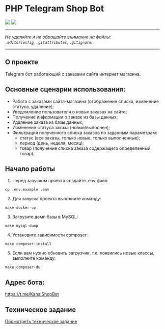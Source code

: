 # PHP Telegram Shop Bot

<p align="left">
<img src="https://img.shields.io/badge/php-8.3-blue">
<img src="https://img.shields.io/badge/mysql-8.0-orange">
</p>

---

_Не удаляйте и не обращайте внимание на файлы:_<br>
_`.editorconfig`, `.gitattributes`, `.gitignore`._

---

## О проекте

Telegram бот работающий с заказами сайта интернет магазина.

## Основные сценарии использования:

- Работа с заказами сайта-магазина (отображение списка,
изменение статуса, удаление);
- Уведомление пользователя о новых заказах на сайте;
- Получение информации о заказе из базы данных;
- Удаление заказа из базы данных;
- Изменение статуса заказа (новый/выполнен);
- Фильтрация полученного списка заказов по заданным
параметрам:
  - статус (все заказы, только новые, только
     выполненные);
  - период (день, неделя, месяц);
  - товар (получение списка заказа содержащего
     определенный товар).

## Начало работы

1. Перед запуском проекта создайте .env файл:

```
cp .env.example .env
```

2. Для запуска проекта выполните команду:

```
make docker-up
```

3. Загрузите дамп базы в MySQL:

```
make mysql-dump
```

4. Установите зависимости composer:

```
make composer-install
```

5. Если вам нужно обновить загрузчик, т.к. появились новые классы, выполните команду:

```
make composer-du
```

## Адрес бота:

https://t.me/KanaiShopBot

## Техническое задание

[Посмотреть техническое задание](tz.pdf)
